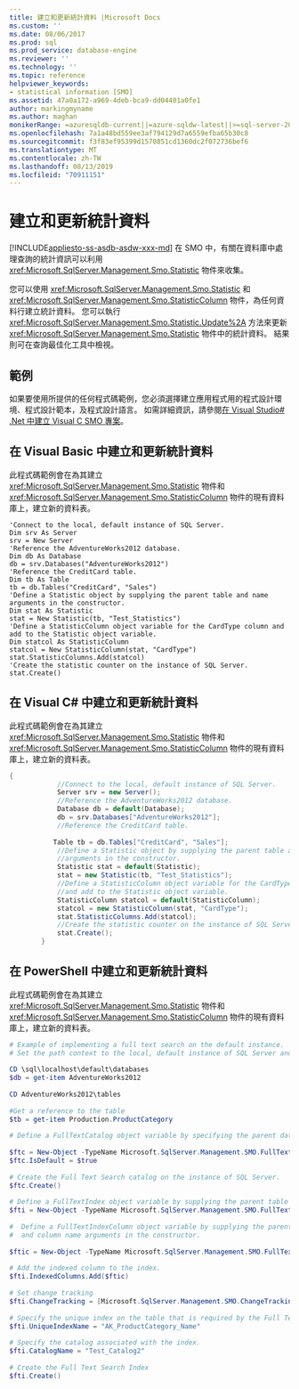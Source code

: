 ```yaml
---
title: 建立和更新統計資料 |Microsoft Docs
ms.custom: ''
ms.date: 08/06/2017
ms.prod: sql
ms.prod_service: database-engine
ms.reviewer: ''
ms.technology: ''
ms.topic: reference
helpviewer_keywords:
- statistical information [SMO]
ms.assetid: 47a0a172-a969-4deb-bca9-dd04401a0fe1
author: markingmyname
ms.author: maghan
monikerRange: =azuresqldb-current||=azure-sqldw-latest||>=sql-server-2016||=sqlallproducts-allversions||>=sql-server-linux-2017||=azuresqldb-mi-current
ms.openlocfilehash: 7a1a48bd559ee3af794129d7a6559efba65b30c8
ms.sourcegitcommit: f3f83ef95399d1570851cd1360dc2f072736bef6
ms.translationtype: MT
ms.contentlocale: zh-TW
ms.lasthandoff: 08/13/2019
ms.locfileid: "70911151"
---
```

# <a name="creating-and-updating-statistics"></a>建立和更新統計資料
[!INCLUDE[appliesto-ss-asdb-asdw-xxx-md](../../../includes/appliesto-ss-asdb-asdw-xxx-md.md)]
  在 SMO 中，有關在資料庫中處理查詢的統計資訊可以利用 <xref:Microsoft.SqlServer.Management.Smo.Statistic> 物件來收集。  
  
 您可以使用 <xref:Microsoft.SqlServer.Management.Smo.Statistic> 和 <xref:Microsoft.SqlServer.Management.Smo.StatisticColumn> 物件，為任何資料行建立統計資料。 您可以執行 <xref:Microsoft.SqlServer.Management.Smo.Statistic.Update%2A> 方法來更新 <xref:Microsoft.SqlServer.Management.Smo.Statistic> 物件中的統計資料。 結果則可在查詢最佳化工具中檢視。  
  
## <a name="example"></a>範例  
 如果要使用所提供的任何程式碼範例，您必須選擇建立應用程式用的程式設計環境、程式設計範本，及程式設計語言。 如需詳細資訊，請參閱[在 Visual Studio&#35; .Net 中建立 Visual C SMO 專案](../../../relational-databases/server-management-objects-smo/how-to-create-a-visual-csharp-smo-project-in-visual-studio-net.md)。  
  
## <a name="creating-and-update-statistics-in-visual-basic"></a>在 Visual Basic 中建立和更新統計資料  
 此程式碼範例會在為其建立 <xref:Microsoft.SqlServer.Management.Smo.Statistic> 物件和 <xref:Microsoft.SqlServer.Management.Smo.StatisticColumn> 物件的現有資料庫上，建立新的資料表。  
  
```VBNET
'Connect to the local, default instance of SQL Server.
Dim srv As Server
srv = New Server
'Reference the AdventureWorks2012 database.
Dim db As Database
db = srv.Databases("AdventureWorks2012")
'Reference the CreditCard table.
Dim tb As Table
tb = db.Tables("CreditCard", "Sales")
'Define a Statistic object by supplying the parent table and name arguments in the constructor.
Dim stat As Statistic
stat = New Statistic(tb, "Test_Statistics")
'Define a StatisticColumn object variable for the CardType column and add to the Statistic object variable.
Dim statcol As StatisticColumn
statcol = New StatisticColumn(stat, "CardType")
stat.StatisticColumns.Add(statcol)
'Create the statistic counter on the instance of SQL Server.
stat.Create()
``` 
  
## <a name="creating-and-update-statistics-in-visual-c"></a>在 Visual C# 中建立和更新統計資料  
 此程式碼範例會在為其建立 <xref:Microsoft.SqlServer.Management.Smo.Statistic> 物件和 <xref:Microsoft.SqlServer.Management.Smo.StatisticColumn> 物件的現有資料庫上，建立新的資料表。  
  
```csharp  
{  
            //Connect to the local, default instance of SQL Server.  
            Server srv = new Server();  
            //Reference the AdventureWorks2012 database.   
            Database db = default(Database);  
            db = srv.Databases["AdventureWorks2012"];  
            //Reference the CreditCard table.   
  
           Table tb = db.Tables["CreditCard", "Sales"];  
            //Define a Statistic object by supplying the parent table and name   
            //arguments in the constructor.   
            Statistic stat = default(Statistic);  
            stat = new Statistic(tb, "Test_Statistics");  
            //Define a StatisticColumn object variable for the CardType column   
            //and add to the Statistic object variable.   
            StatisticColumn statcol = default(StatisticColumn);  
            statcol = new StatisticColumn(stat, "CardType");  
            stat.StatisticColumns.Add(statcol);  
            //Create the statistic counter on the instance of SQL Server.   
            stat.Create();  
        }  
```  
  
## <a name="creating-and-update-statistics-in-powershell"></a>在 PowerShell 中建立和更新統計資料  
 此程式碼範例會在為其建立 <xref:Microsoft.SqlServer.Management.Smo.Statistic> 物件和 <xref:Microsoft.SqlServer.Management.Smo.StatisticColumn> 物件的現有資料庫上，建立新的資料表。  
  
```powershell  
# Example of implementing a full text search on the default instance.  
# Set the path context to the local, default instance of SQL Server and database tables  
  
CD \sql\localhost\default\databases  
$db = get-item AdventureWorks2012  
  
CD AdventureWorks2012\tables  
  
#Get a reference to the table  
$tb = get-item Production.ProductCategory  
  
# Define a FullTextCatalog object variable by specifying the parent database and name arguments in the constructor.  
  
$ftc = New-Object -TypeName Microsoft.SqlServer.Management.SMO.FullTextCatalog -argumentlist $db, "Test_Catalog2"  
$ftc.IsDefault = $true  
  
# Create the Full Text Search catalog on the instance of SQL Server.  
$ftc.Create()  
  
# Define a FullTextIndex object variable by supplying the parent table argument in the constructor.  
$fti = New-Object -TypeName Microsoft.SqlServer.Management.SMO.FullTextIndex -argumentlist $tb  
  
#  Define a FullTextIndexColumn object variable by supplying the parent index   
#  and column name arguments in the constructor.  
  
$ftic = New-Object -TypeName Microsoft.SqlServer.Management.SMO.FullTextIndexColumn -argumentlist $fti, "Name"  
  
# Add the indexed column to the index.  
$fti.IndexedColumns.Add($ftic)  
  
# Set change tracking  
$fti.ChangeTracking = [Microsoft.SqlServer.Management.SMO.ChangeTracking]::Automatic  
  
# Specify the unique index on the table that is required by the Full Text Search index.  
$fti.UniqueIndexName = "AK_ProductCategory_Name"  
  
# Specify the catalog associated with the index.  
$fti.CatalogName = "Test_Catalog2"  
  
# Create the Full Text Search Index  
$fti.Create()  
```  
  
  
